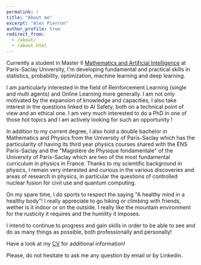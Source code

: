 ```yaml
---
permalink: /
title: "About me"
excerpt: "Alex Pierron"
author_profile: true
redirect_from: 
  - /about/
  - /about.html
---
```


Currently a student in Master II [Mathematics and Artificial Intelligence](https://www.imo.universite-paris-saclay.fr/fr/etudiants/masters/mathematiques-et-applications/m2/m2-mathematique-et-intelligence-artificielle/) at Paris-Saclay University, I'm developing fundamental and practical skills in statistics, probability, optimization, machine learning and deep learning.

I am particularly interested in the field of Reinforcement Learning (single and multi agents) and Online Learning more generally. I am not only motivated by the expansion of knowledge and capacities, I also take interest in the questions linked to AI Safety, both on a technical point of view and an ethical one.
I am very much interested to do a PhD in one of those hot topics and I am actively looking for such an opportunity !

In addition to my current degree, I also hold a double bachelor in Mathematics and Physics from the University of Paris-Saclay which has the particularity of having its third year physics courses shared with the ENS Paris-Saclay and the "Magistère de Physique fondamentale" of the University of Paris-Saclay which are two of the most fundamental curriculum in physics in France.
Thanks to my scientific background in physics, I remain very interested and curious in the various discoveries and areas of research in physics, in particular the questions of controlled nuclear fusion for civil use and quantum computing.

On my spare time, I do sports to respect the saying "A healthy mind in a healthy body"! I really appreciate to go hiking or climbing with friends, wether is it indoor or on the outside. 
I really like the mountain environment for the rusticity it requires and the humility it imposes.

I intend to continue to progress and gain skills in order to be able to see and do as many things as possible, both professionally and personally!


Have a look at my [CV](http://alex-pierron.github.io/files/pierron_cv.pdf) for additional information!

Please, do not hesitate to ask me any question by email or by Linkedin.

